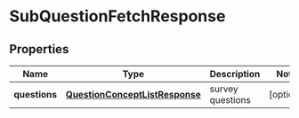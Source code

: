 
# SubQuestionFetchResponse

## Properties
Name | Type | Description | Notes
------------ | ------------- | ------------- | -------------
**questions** | [**QuestionConceptListResponse**](QuestionConceptListResponse.md) | survey questions |  [optional]



